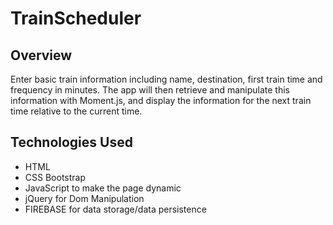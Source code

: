 # TrainScheduler

## Overview
Enter basic train information including name, destination, first train time and frequency in minutes.
The app will then retrieve and manipulate this information with Moment.js, and display the information for the next train time relative to the current time.

## Technologies Used
- HTML
- CSS Bootstrap
- JavaScript to make the page dynamic
- jQuery for Dom Manipulation
- FIREBASE for data storage/data persistence
